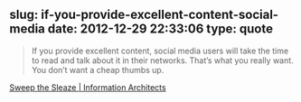 slug: if-you-provide-excellent-content-social-media
date: 2012-12-29 22:33:06
type: quote
---

> If you provide excellent content, social media users will take the time to read and talk about it in their networks. That’s what you really want. You don’t want a cheap thumbs up.

[Sweep the Sleaze | Information Architects](http://informationarchitects.net/blog/sweep-the-sleaze/)
